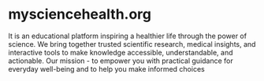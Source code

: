 # mysciencehealth.org
It is an educational platform inspiring a healthier life through the power of science. We bring together trusted scientific research, medical insights, and interactive tools to make knowledge accessible, understandable, and actionable. Our mission - to empower you with practical guidance for everyday well-being and to help you make informed choices
